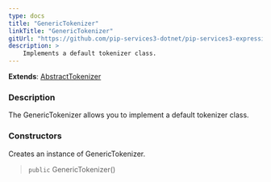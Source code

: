 ```yaml
---
type: docs
title: "GenericTokenizer"
linkTitle: "GenericTokenizer"
gitUrl: "https://github.com/pip-services3-dotnet/pip-services3-expressions-dotnet"
description: > 
    Implements a default tokenizer class.
---
```


**Extends**: [AbstractTokenizer](../../abstract_tokenizer)

### Description

The GenericTokenizer allows you to implement a default tokenizer class.  

### Constructors
Creates an instance of GenericTokenizer.

> `public` GenericTokenizer()
